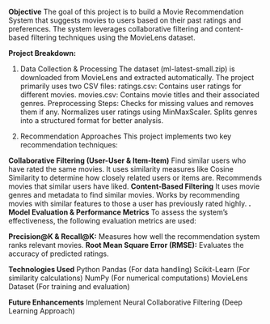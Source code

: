 **Objective**
The goal of this project is to build a Movie Recommendation System that suggests movies to users based on their past ratings and preferences. 
The system leverages collaborative filtering and content-based filtering techniques using the MovieLens dataset.

**Project Breakdown:**

1. Data Collection & Processing
      The dataset (ml-latest-small.zip) is downloaded from MovieLens and extracted automatically.
      The project primarily uses two CSV files:
      ratings.csv: Contains user ratings for different movies.
      movies.csv: Contains movie titles and their associated genres.
      Preprocessing Steps:
      Checks for missing values and removes them if any.
      Normalizes user ratings using MinMaxScaler.
      Splits genres into a structured format for better analysis.

2. Recommendation Approaches
      This project implements two key recommendation techniques:

**Collaborative Filtering (User-User & Item-Item)**
Find similar users who have rated the same movies.
It uses similarity measures like Cosine Similarity to determine how closely related users or items are.
Recommends movies that similar users have liked.
**Content-Based Filtering**
It uses movie genres and metadata to find similar movies.
Works by recommending movies with similar features to those a user has previously rated highly.
**. Model Evaluation & Performance Metrics**
To assess the system’s effectiveness, the following evaluation metrics are used:

**Precision@K & Recall@K:** Measures how well the recommendation system ranks relevant movies.
**Root Mean Square Error (RMSE):** Evaluates the accuracy of predicted ratings.

**Technologies Used**
Python
Pandas (For data handling)
Scikit-Learn (For similarity calculations)
NumPy (For numerical computations)
MovieLens Dataset (For training and evaluation)

**Future Enhancements**
Implement Neural Collaborative Filtering (Deep Learning Approach)


